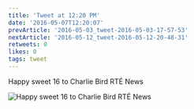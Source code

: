 ```yaml
---
title: 'Tweet at 12:20 PM'
date: '2016-05-07T12:20:07'
prevArticle: '2016-05-03_tweet-2016-05-03-17-57-53'
nextArticle: '2016-05-12_tweet-2016-05-12-20-48-31'
retweets: 0
likes: 0
tags: tweet
---
```

Happy sweet 16 to Charlie Bird RTÉ News

![Happy sweet 16 to Charlie Bird RTÉ News](/images/insta_20.jpg "Happy sweet 16 to Charlie Bird RTÉ News")